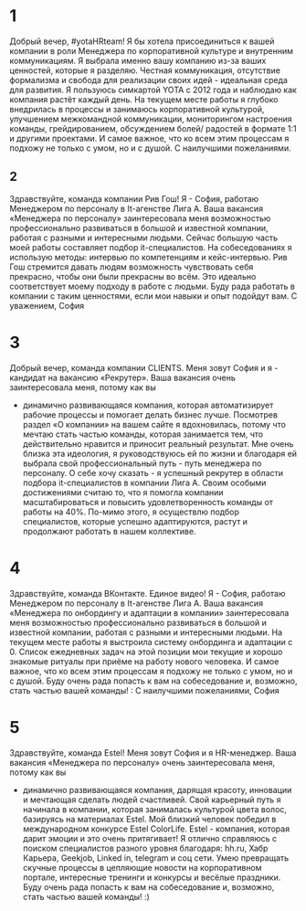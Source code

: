 # 1

Добрый вечер, #yotaHRteam!
Я бы хотела присоединиться к вашей компании в роли Менеджера по корпоративной культуре и внутренним коммуникациям.
Я выбрала именно вашу компанию из-за ваших ценностей, которые я разделяю.
Честная коммуникация, отсутствие формализма и свобода для реализации своих идей - идеальная среда для развития.
Я пользуюсь симкартой YOTA с 2012 года и наблюдаю как компания растёт каждый день.
На текущем месте работы я глубоко внедрилась в процессы и занимаюсь корпоративной культурой, улучшением межкомандной коммуникации, мониторингом настроения команды, грейдированием, обсуждением болей/ радостей в формате 1:1 и другими проектами. И самое важное, что ко всем этим процессам я подхожу не только с умом, но и с душой.
С наилучшими пожеланиями.

## 2

Здравствуйте, команда компании Рив Гош!
Я - София, работаю Менеджером по персоналу в It-агенстве Лига А.
Ваша вакансия «Менеджера по персоналу» заинтересовала меня возможностью профессионально развиваться в большой и известной компании, работая с разными и интересными людьми. Сейчас большую часть моей работы составляет подбор it-специалистов. На собеседованиях я использую методы: интервью по компетенциям и кейс-интервью.
Рив Гош стремится давать людям возможность чувствовать себя прекрасно, чтобы они были прекрасны во всём. Это идеально соответствует моему подходу в работе с людьми.
Буду рада работать в компании с таким ценностями, если мои навыки и опыт подойдут вам.
С уважением,
София

# 3

Добрый вечер, команда компании
CLIENTS.
Меня зовут София и я - кандидат на вакансию «Рекрутер». Ваша вакансия очень заинтересовала меня, потому как вы
- динамично развивающаяся компания, которая автоматизирует рабочие процессы и помогает делать бизнес лучше.
Посмотрев раздел «О компании» на вашем сайте я вдохновилась, потому что мечтаю стать частью команды, которая занимается тем, что действительно нравится и приносит реальный результат.
Мне очень близка эта идеология, я руководствуюсь ей по жизни и благодаря ей выбрала свой профессиональный путь - путь менеджера по персоналу. О себе хочу сказать - я успешный рекрутер в области
подбора it-специалистов в компании Лига
А. Своим особыми достижениями считаю то, что я помогла компании масштабироваться и повысить удовлетворенность команды от работы на 40%. По-мимо этого, я осуществлю подбор специалистов, которые успешно адаптируются, растут и продолжают работать в нашем коллективе.

# 4

Здравствуйте, команда ВКонтакте. Единое видео!
Я - София, работаю Менеджером по персоналу в It-агенстве Лига А.
Ваша вакансия «Менеджера по онбордингу и адаптации в компании» заинтересовала меня возможностью профессионально развиваться в большой и известной компании, работая с разными и интересными людьми.
На текущем месте работы я выстроила систему онбординга и адаптации с 0.
Список ежедневных задач на этой позиции мои текущие и хорошо знакомые ритуалы при приёме на работу нового человека. И самое важное, что ко всем этим процессам я подхожу не только с умом, но и с душой.
Буду очень рада попасть к вам на собеседование и, возможно, стать частью вашей команды! :
С наилучшими пожеланиями,
София

# 5

Здравствуйте, команда Estel!
Меня зовут София и я HR-менеджер. Ваша вакансия «Менеджера по персоналу» очень заинтересовала меня, потому как вы
- динамично развивающаяся компания, дарящая красоту, инновации и мечтающая сделать людей счастливей. Свой карьерный путь я начинала в компании, которая занималась культурой цвета волос, базируясь на материалах Estel. Мой близкий человек победил в международном конкурсе Estel ColorLife. Estel - компания, которая дарит эмоции и это очень притягивает!
Я отлично справляюсь с поиском специалистов разного уровня благодаря:
hh.ru, Хабр Карьера, Geekjob, Linked in,
telegram и соц сети. Умею превращать скучные процессы в цепляющие новости на корпоративном портале, интересные тренинги и конкурсы и весёлые праздники.
Буду очень рада попасть к вам на собеседование и, возможно, стать частью вашей команды! :)